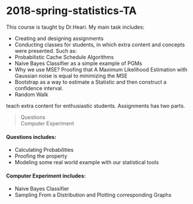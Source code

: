 # 2018-spring-statistics-TA



This course is taught by Dr.Heari. My main task includes: <br>
* Creating and designing assignments 
* Conducting classes for students, in which extra content and concepts were presented. Such as:
 * Probabilistic Cache Schedule Algorithms
 * Naive Bayes Classifier as a simple example of PGMs
 * Why we use MSE? Proofing that A Maximum Likelihood Estimation with Gaussian noise is equal to minimizing the MSE
 * Bootstrap as a way to estimate a Statistic and then construct a confidence interval.
 * Random Walk

teach extra content for enthusiastic students. 
Assignments has two parts. 
> Questions<br>
> Computer Experiment<br>
#### Questions includes:
* Calculating Probabilities
* Proofing the property
* Modeling some real world example with our statistical tools
#### Computer Experiment  includes: 
* Naive Bayes Classifier
* Sampling From a Distribution and Plotting corresponding Graphs


